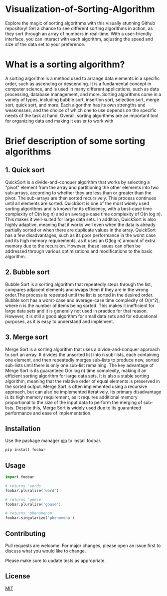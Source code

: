 # Visualization-of-Sorting-Algorithm
Explore the magic of sorting algorithms with this visually stunning Github repository! Get a chance to see different sorting algorithms in action, as they sort through an array of numbers in real-time. With a user-friendly interface, you can interact with each algorithm, adjusting the speed and size of the data set to your preference. 
# What is a sorting algorithm?

A sorting algorithm is a method used to arrange data elements in a specific order, such as ascending or descending. It is a fundamental concept in computer science, and is used in many different applications, such as data processing, database management, and more. Sorting algorithms come in a variety of types, including bubble sort, insertion sort, selection sort, merge sort, quick sort, and more. Each algorithm has its own strengths and weaknesses, and the choice of which one to use depends on the specific needs of the task at hand. Overall, sorting algorithms are an important tool for organizing data and making it easier to work with.

# Brief description of some sorting algorithms
## 1. Quick sort

QuickSort is a divide-and-conquer algorithm that works by selecting a "pivot" element from the array and partitioning the other elements into two sub-arrays, according to whether they are less than or greater than the pivot. The sub-arrays are then sorted recursively. This process continues until all elements are sorted.
QuickSort is one of the most widely used sorting algorithms and is known for its efficiency, with a best-case time complexity of O(n log n) and an average-case time complexity of O(n log n). This makes it well-suited for large data sets. In addition, QuickSort is also highly adaptive, meaning that it works well even when the data is already partially sorted or when there are duplicate values in the array.
QuickSort has a few disadvantages, such as its poor performance in the worst case and its high memory requirements, as it uses an O(log n) amount of extra memory due to the recursion. However, these issues can often be addressed through various optimizations and modifications to the basic algorithm.

## 2. Bubble sort

Bubble Sort is a sorting algorithm that repeatedly steps through the list, compares adjacent elements and swaps them if they are in the wrong order.The process is repeated until the list is sorted in the desired order.
Bubble sort has a worst-case and average-case time complexity of O(n^2), where n is the number of items being sorted. This makes it inefficient for large data sets and it is generally not used in practice for that reason. However, it is still a good algorithm for small data sets and for educational purposes, as it is easy to understand and implement.

## 3. Merge sort
Merge Sort is a sorting algorithm that uses a divide-and-conquer approach to sort an array. It divides the unsorted list into n sub-lists, each containing one element, and then repeatedly merges sub-lists to produce new, sorted sub-lists until there is only one sub-list remaining.
The key advantage of Merge Sort is its guaranteed O(n log n) time complexity, making it an efficient sorting algorithm for large data sets. It is also a stable sorting algorithm, meaning that the relative order of equal elements is preserved in the sorted output.
Merge Sort is often implemented using a recursive approach, but can also be implemented iteratively. Its primary disadvantage is its high memory requirement, as it requires additional memory proportional to the size of the input data to perform the merging of sub-lists. Despite this, Merge Sort is widely used due to its guaranteed performance and ease of implementation.


## Installation

Use the package manager [pip](https://pip.pypa.io/en/stable/) to install foobar.

```bash
pip install foobar
```

## Usage

```python
import foobar

# returns 'words'
foobar.pluralize('word')

# returns 'geese'
foobar.pluralize('goose')

# returns 'phenomenon'
foobar.singularize('phenomena')
```

## Contributing

Pull requests are welcome. For major changes, please open an issue first
to discuss what you would like to change.

Please make sure to update tests as appropriate.

## License

[MIT](https://choosealicense.com/licenses/mit/)
